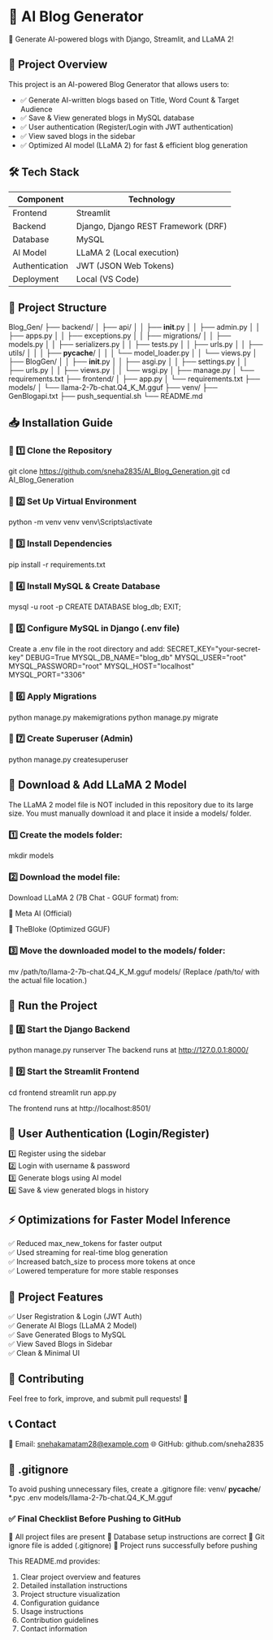 # 📝 AI Blog Generator

🚀 Generate AI-powered blogs with Django, Streamlit, and LLaMA 2!

## 🎯 Project Overview

This project is an AI-powered Blog Generator that allows users to:
- ✅ Generate AI-written blogs based on Title, Word Count & Target Audience
- ✅ Save & View generated blogs in MySQL database
- ✅ User authentication (Register/Login with JWT authentication)
- ✅ View saved blogs in the sidebar
- ✅ Optimized AI model (LLaMA 2) for fast & efficient blog generation

## 🛠 Tech Stack

| Component               | Technology                          |
|-------------------------|-------------------------------------|
| Frontend                | Streamlit                           |
| Backend                 | Django, Django REST Framework (DRF) |
| Database                | MySQL                               |
| AI Model                | LLaMA 2 (Local execution)           |
| Authentication          | JWT (JSON Web Tokens)               |
| Deployment              | Local (VS Code)                     |

## 📂 Project Structure

Blog_Gen/
├── backend/
│   ├── api/
│   │   ├── __init__.py
│   │   ├── admin.py
│   │   ├── apps.py
│   │   ├── exceptions.py
│   │   ├── migrations/
│   │   ├── models.py
│   │   ├── serializers.py
│   │   ├── tests.py
│   │   ├── urls.py
│   │   ├── utils/
│   │   │   ├── __pycache__/
│   │   │   └── model_loader.py
│   │   └── views.py
│   ├── BlogGen/
│   │   ├── __init__.py
│   │   ├── asgi.py
│   │   ├── settings.py
│   │   ├── urls.py
│   │   ├── views.py
│   │   └── wsgi.py
│   ├── manage.py
│   └── requirements.txt
├── frontend/
│   ├── app.py
│   └── requirements.txt
├── models/
│   └── llama-2-7b-chat.Q4_K_M.gguf
├── venv/
├── GenBlogapi.txt
├── push_sequential.sh
└── README.md



## 📥 Installation Guide

### 🔹 1️⃣ Clone the Repository

git clone https://github.com/sneha2835/AI_Blog_Generation.git
cd AI_Blog_Generation

### 🔹 2️⃣ Set Up Virtual Environment

python -m venv venv
venv\Scripts\activate

### 🔹 3️⃣ Install Dependencies

pip install -r requirements.txt

### 🔹 4️⃣ Install MySQL & Create Database

mysql -u root -p
CREATE DATABASE blog_db;
EXIT;

### 🔹 5️⃣ Configure MySQL in Django (.env file)

Create a .env file in the root directory and add:
SECRET_KEY="your-secret-key"
DEBUG=True
MYSQL_DB_NAME="blog_db"
MYSQL_USER="root"
MYSQL_PASSWORD="root"
MYSQL_HOST="localhost"
MYSQL_PORT="3306"

### 🔹 6️⃣ Apply Migrations

python manage.py makemigrations
python manage.py migrate

### 🔹 7️⃣ Create Superuser (Admin)

python manage.py createsuperuser


## 📌 Download & Add LLaMA 2 Model
The LLaMA 2 model file is NOT included in this repository due to its large size. You must manually download it and place it inside a models/ folder.

### 1️⃣ Create the models folder:

mkdir models

### 2️⃣ Download the model file:
Download LLaMA 2 (7B Chat - GGUF format) from:

🔗 Meta AI (Official)

🔗 TheBloke (Optimized GGUF)

### 3️⃣ Move the downloaded model to the models/ folder:

mv /path/to/llama-2-7b-chat.Q4_K_M.gguf models/
(Replace /path/to/ with the actual file location.)


## 🏃 Run the Project

### 🔹 8️⃣ Start the Django Backend

python manage.py runserver
The backend runs at http://127.0.0.1:8000/

### 🔹 9️⃣ Start the Streamlit Frontend

cd frontend
streamlit run app.py

The frontend runs at http://localhost:8501/


## 🔑 User Authentication (Login/Register)
1️⃣ Register using the sidebar  
2️⃣ Login with username & password  
3️⃣ Generate blogs using AI model  
4️⃣ Save & view generated blogs in history  

## ⚡ Optimizations for Faster Model Inference
✅ Reduced max_new_tokens for faster output  
✅ Used streaming for real-time blog generation  
✅ Increased batch_size to process more tokens at once  
✅ Lowered temperature for more stable responses  

## 🎯 Project Features
✅ User Registration & Login (JWT Auth)  
✅ Generate AI Blogs (LLaMA 2 Model)  
✅ Save Generated Blogs to MySQL  
✅ View Saved Blogs in Sidebar  
✅ Clean & Minimal UI  

## 🤝 Contributing
Feel free to fork, improve, and submit pull requests! 🚀

## 📞 Contact
📧 Email: snehakamatam28@example.com
🌐 GitHub: github.com/sneha2835


## 📌 .gitignore
To avoid pushing unnecessary files, create a .gitignore file:
venv/
__pycache__/
*.pyc
.env
models/llama-2-7b-chat.Q4_K_M.gguf

### ✅ Final Checklist Before Pushing to GitHub
🔲 All project files are present
🔲 Database setup instructions are correct
🔲 Git ignore file is added (.gitignore)
🔲 Project runs successfully before pushing


This README.md provides:
1. Clear project overview and features
2. Detailed installation instructions
3. Project structure visualization
4. Configuration guidance
5. Usage instructions
6. Contribution guidelines
7. Contact information
